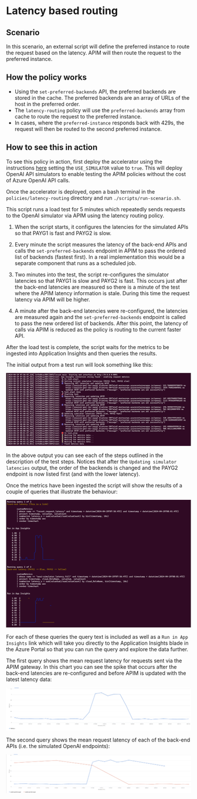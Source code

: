 # Latency based routing

## Scenario

In this scenario, an external script will define the preferred instance to route the request based on the latency. APIM will then route the request to the preferred instance.

## How the policy works

- Using the `set-preferred-backends` API, the preferred backends are stored in the cache. The preferred backends are an array of URLs of the host in the preferred order.
- The `latency-routing` policy will use the `preferred-backends` array from cache to route the request to the preferred instance.
- In cases, where the `preferred-instance` responds back with 429s, the request will then be routed to the second preferred instance.

## How to see this in action

To see this policy in action, first deploy the accelerator using the instructions [here](../../README.md) setting the `USE_SIMULATOR` value to `true`.
This will deploy OpenAI API simulators to enable testing the APIM policies without the cost of Azure OpenAI API calls.

Once the accelerator is deployed, open a bash terminal in the `policies/latency-routing` directory and run `./scripts/run-scenario.sh`.

This script runs a load test for 5 minutes which repeatedly sends requests to the OpenAI simulator via APIM using the  latency routing policy.

1. When the script starts, it configures the latencies for the simulated APIs so that PAYG1 is fast and PAYG2 is slow.

2. Every minute the script measures the latency of the back-end APIs and calls the `set-preferred-backends` endpoint in APIM to pass the ordered list of backends (fastest first). In a real implementation this would be a separate component that runs as a scheduled job.

3. Two minutes into the test, the script re-configures the simulator latencies so that PAYG1 is slow and PAYG2 is fast. This occurs just after the back-end latencies are measured so there is a minute of the test where the APIM latency information is stale. During this time the request latency via APIM will be higher.

4. A minute after the back-end latencies were re-configured, the latencies are measured again and the `set-preferred-backends` endpoint is called to pass the new ordered list of backends. After this point, the latency of calls via APIM is reduced as the policy is routing to the current faster API.


After the load test is complete, the script waits for the metrics to be ingested into Application Insights and then queries the results.

The initial output from a test run will look something like this:

![output showing the test steps](docs/output-1.png)

In the above output you can see each of the steps outlined in the description of the test steps.
Notices that after the `Updating simulator latencies` output, the order of the backends is changed and the PAYG2 endpoint is now listed first (and with the lower latency).

Once the metrics have been ingested the script will show the results of a couple of queries that illustrate the behaviour:

![output showing the query results](docs/output-2.png)

For each of these queries the query text is included as well as a `Run in App Insights` link which will take you directly to the Application Insights blade in the Azure Portal so that you can run the query and explore the data further.

The first query shows the mean request latency for requests sent via the APIM gateway.
In this chart you can see the spike that occurs after the back-end latencies are re-configured and before APIM is updated with the latest latency data:

![Screenshot of Application Insights query showing the spike in APIM latencies](docs/query-gw.png)

The second query shows the mean request latency of each of the back-end APIs (i.e. the simulated OpenAI endpoints):

![Screenshot of Application Insights query showing the latency changes in the back-end APIs](docs/query-backend.png)